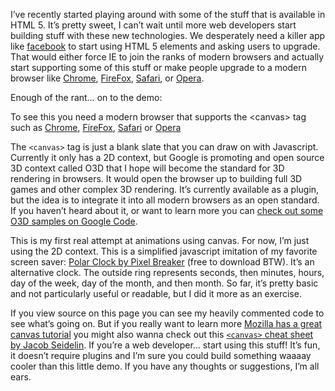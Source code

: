 <!--
slug: using-html5-canvas-draw-polar-clock-in-javascript-demo
date: Sun Jul 12 2009 23:33:00 GMT+0200 (CEST)
tags: html5, javascript, canvas, code
title: Building a Polar Clock imitation using the canvas tag and javascript
id: 140356005
link: http://joreteg.com/post/140356005/using-html5-canvas-draw-polar-clock-in-javascript-demo
raw: {"blog_name":"henrikjoreteg","id":140356005,"post_url":"http://joreteg.com/post/140356005/using-html5-canvas-draw-polar-clock-in-javascript-demo","slug":"using-html5-canvas-draw-polar-clock-in-javascript-demo","type":"text","date":"2009-07-12 21:33:00 GMT","timestamp":1247434380,"state":"published","format":"markdown","reblog_key":"6IP18aB5","tags":["html5","javascript","canvas","code"],"short_url":"http://tmblr.co/ZgL_Yy8NQcb","recommended_source":null,"recommended_color":null,"highlighted":[],"note_count":1,"title":"Building a Polar Clock imitation using the canvas tag and javascript","body":"<p>I&rsquo;ve recently started playing around with some of the stuff that is available in HTML 5. It&rsquo;s pretty sweet, I can&rsquo;t wait until more web developers start building stuff with these new technologies. We desperately need a killer app like <a href=\"http://www.facebook.com\">facebook</a> to start using HTML 5 elements and asking users to upgrade. That would either force IE to join the ranks of modern browsers and actually start supporting some of this stuff or make people upgrade to a modern browser like <a href=\"http://www.google.com/chrome\">Chrome</a>, <a href=\"http://www.firefox.com\">FireFox</a>, <a href=\"http://www.apple.com/safari\">Safari</a>, or <a href=\"http://www.opera.com\">Opera</a>.</p>\n\n<p>Enough of the rant&hellip; on to the demo:</p>\n\n<p><canvas id=\"clockCanvas\" height=\"400\" width=\"400\"></canvas></p>\n\n<p>To see this you need a modern browser that supports the &lt;canvas&gt; tag such as <a href=\"http://www.google.com/chrome\">Chrome</a>, <a href=\"http://www.firefox.com\">FireFox</a>, <a href=\"http://www.apple.com/safari/\">Safari</a> or <a href=\"http://www.opera.com\">Opera</a></p>\n\n\n\n<script type=\"text/javascript\">\n    function clock(){\n        // get current time from client\n        var now = new Date();\n        \n        // get 2D context from the canvas element\n        var ctx = document.getElementById('clockCanvas').getContext('2d');\n        \n        // You'll see a save and restore all over the place. These are because we\n        // are redrawing the entire image every time, so we have to save the existing\n        // state of the canvas and then add our other shape and then restore what we \n        // saved.\n        ctx.save();\n        ctx.clearRect(0,0,400,400);\n        ctx.translate(200,200);\n        ctx.scale(1,1);\n        // this rotates the canvas so that the arcs we draw will start at the middle\n        // top rather than horizontally.\n        ctx.rotate(-Math.PI/2);\n        // sets the width of all lines we're going to draw\n        ctx.lineWidth = 17;\n        // gives our lines a rounded edge.\n        // it also supports \"butt\" and \"square\"\n        ctx.lineCap = \"round\";\n        \n        // I wanted to get a smooth movement so I'm basing all time measurments off\n        // of the millisecond and building partial seconds and minutes by adding the\n        // smaller increment to the larger one. For example getting current millisecond\n        // count and adding that to the current second to build a partial second.\n        var milliSec = now.getMilliseconds();         \n        var sec = now.getSeconds();\n        sec = milliSec/1000+sec;\n        var min = now.getMinutes();\n        min = sec/60 + min;\n        // this is a 24 hour clock\n        var hr  = now.getHours();\n        // if you uncomment the following line, it'd become a 12 hour clock.\n        // hr = hr>=12 ? hr-12 : hr;\n        hr = min/60 + hr;\n        var dow = now.getDay() + 1;\n        var day = now.getDate();\n        var month = now.getMonth() + 1;\n        \n        // turn times into percentages\n        var secPer = sec/60;\n        var minPer = min/60;\n        // if you wanted a 12 hour clock, you'd have to change this to 12 too.\n        var hrPer = hr/24;\n        var dowPer = dow/7;\n        var monthPer = month/12;\n        var dayPer = 0;\n        \n        // handles the fact that there are different amount of total days in different months\n        if (month == 2){\n            dayPer = day/29;\n        }\n        else if (month == 1 || month == 3 || month == 5 || month == 7 || month == 8 || month == 10 || month == 12){\n            dayPer = day/31;\n        }\n        else {\n            dayPer = day/30;\n        }   \n        \n        // call the functions that draw each arc and pass in the radius of the circle we want\n        // and the calculated percentages from above.\n        writeTime(ctx,40,monthPer);\n        writeTime(ctx,60,dayPer);\n        writeTime(ctx,80,dowPer);\n        writeTime(ctx,100,hrPer);\n        writeTime(ctx,120,minPer);\n        writeTime(ctx,140,secPer);\n        \n        ctx.restore();\n    }\n    \n    // draws arcs and sets color based on percentages\n    function writeTime(ctx,radius,per){\n        ctx.save();\n        ctx.strokeStyle = calculateColor(per);\n        ctx.beginPath();\n        partialCircle(ctx,0,0,radius,per);\n        ctx.stroke();\n        ctx.restore();  \n    }   \n    \n    // turns a percentage into an RGB color string\n    function calculateColor(per){\n        var brightness = 255;\n        var red = 0;\n        var green = 0;\n        var blue = 0;\n        \n        blue = per * brightness;\n        green = brightness - blue;\n        \n        result = 'rgba('+ Math.round(red) + ',' + Math.round(green) + ',' + Math.round(blue) + ',1)';\n        return result;\n    }\n    \n    // helper function for partial circles          \n    function partialCircle(ctx,x,y,rad,percentage){\n        ctx.arc(x,y,rad,0,percentage*(Math.PI*2),false);\n        return ctx;\n    }\n    \n    // call the function repeatedly. 66 is the equivalent of about 15 frames per second\n    // this seemed enough to make the animation look smooth look without overdoing it.\n    setInterval(clock,66);\n</script><p>The <code>&lt;canvas&gt;</code> tag is just a blank slate that you can draw on with Javascript. Currently it only has a 2D context, but Google is promoting and open source 3D context called O3D that I hope will become the standard for 3D rendering in browsers. It would open the browser up to building full 3D games and other complex 3D rendering. It&rsquo;s currently available as a plugin, but the idea is to integrate it into all modern browsers as an open standard. If you haven&rsquo;t heard about it, or want to learn more you can <a href=\"http://code.google.com/apis/o3d/\">check out some O3D samples on Google Code</a>.</p>\n\n<p>This is my first real attempt at animations using canvas. For now, I&rsquo;m just using the 2D context. This is a simplified javascript imitation of my favorite screen saver: <a href=\"http://blog.pixelbreaker.com/polarclock/\">Polar Clock by Pixel Breaker</a> (free to download BTW). It&rsquo;s an alternative clock. The outside ring represents seconds, then minutes, hours, day of the week, day of the month, and then month. So far, it&rsquo;s pretty basic and not particularly useful or readable, but I did it more as an exercise.</p>\n\n<p>If you view source on this page you can see my heavily commented code to see what&rsquo;s going on. But if you really want to learn more <a href=\"https://developer.mozilla.org/en/Canvas_tutorial\">Mozilla has a great canvas tutorial</a> you might also wanna check out this <a href=\"http://blog.nihilogic.dk/2009/02/html5-canvas-cheat-sheet.html\"><code>&lt;canvas&gt;</code> cheat sheet by Jacob Seidelin</a>. If you&rsquo;re a web developer&hellip; start using this stuff! It&rsquo;s fun, it doesn&rsquo;t require plugins and I&rsquo;m sure you could build something waaaay cooler than this little demo. If you have any thoughts or suggestions, I&rsquo;m all ears.</p>","reblog":{"tree_html":"","comment":"<p>I’ve recently started playing around with some of the stuff that is available in HTML 5. It’s pretty sweet, I can’t wait until more web developers start building stuff with these new technologies. We desperately need a killer app like <a href=\"http://www.facebook.com\">facebook</a> to start using HTML 5 elements and asking users to upgrade. That would either force IE to join the ranks of modern browsers and actually start supporting some of this stuff or make people upgrade to a modern browser like <a href=\"http://www.google.com/chrome\">Chrome</a>, <a href=\"http://www.firefox.com\">FireFox</a>, <a href=\"http://www.apple.com/safari\">Safari</a>, or <a href=\"http://www.opera.com\">Opera</a>.</p>\n\n<p>Enough of the rant… on to the demo:</p>\n\n<p><canvas id=\"clockCanvas\" height=\"400\" width=\"400\"></canvas></p>\n\n<p>To see this you need a modern browser that supports the <canvas> tag such as <a href=\"http://www.google.com/chrome\">Chrome</a>, <a href=\"http://www.firefox.com\">FireFox</a>, <a href=\"http://www.apple.com/safari/\">Safari</a> or <a href=\"http://www.opera.com\">Opera</a></p>\n\n\n\n<script type=\"text/javascript\">\n    function clock(){\n        // get current time from client\n        var now = new Date();\n        \n        // get 2D context from the canvas element\n        var ctx = document.getElementById('clockCanvas').getContext('2d');\n        \n        // You'll see a save and restore all over the place. These are because we\n        // are redrawing the entire image every time, so we have to save the existing\n        // state of the canvas and then add our other shape and then restore what we \n        // saved.\n        ctx.save();\n        ctx.clearRect(0,0,400,400);\n        ctx.translate(200,200);\n        ctx.scale(1,1);\n        // this rotates the canvas so that the arcs we draw will start at the middle\n        // top rather than horizontally.\n        ctx.rotate(-Math.PI/2);\n        // sets the width of all lines we're going to draw\n        ctx.lineWidth = 17;\n        // gives our lines a rounded edge.\n        // it also supports \"butt\" and \"square\"\n        ctx.lineCap = \"round\";\n        \n        // I wanted to get a smooth movement so I'm basing all time measurments off\n        // of the millisecond and building partial seconds and minutes by adding the\n        // smaller increment to the larger one. For example getting current millisecond\n        // count and adding that to the current second to build a partial second.\n        var milliSec = now.getMilliseconds();         \n        var sec = now.getSeconds();\n        sec = milliSec/1000+sec;\n        var min = now.getMinutes();\n        min = sec/60 + min;\n        // this is a 24 hour clock\n        var hr  = now.getHours();\n        // if you uncomment the following line, it'd become a 12 hour clock.\n        // hr = hr>=12 ? hr-12 : hr;\n        hr = min/60 + hr;\n        var dow = now.getDay() + 1;\n        var day = now.getDate();\n        var month = now.getMonth() + 1;\n        \n        // turn times into percentages\n        var secPer = sec/60;\n        var minPer = min/60;\n        // if you wanted a 12 hour clock, you'd have to change this to 12 too.\n        var hrPer = hr/24;\n        var dowPer = dow/7;\n        var monthPer = month/12;\n        var dayPer = 0;\n        \n        // handles the fact that there are different amount of total days in different months\n        if (month == 2){\n            dayPer = day/29;\n        }\n        else if (month == 1 || month == 3 || month == 5 || month == 7 || month == 8 || month == 10 || month == 12){\n            dayPer = day/31;\n        }\n        else {\n            dayPer = day/30;\n        }   \n        \n        // call the functions that draw each arc and pass in the radius of the circle we want\n        // and the calculated percentages from above.\n        writeTime(ctx,40,monthPer);\n        writeTime(ctx,60,dayPer);\n        writeTime(ctx,80,dowPer);\n        writeTime(ctx,100,hrPer);\n        writeTime(ctx,120,minPer);\n        writeTime(ctx,140,secPer);\n        \n        ctx.restore();\n    }\n    \n    // draws arcs and sets color based on percentages\n    function writeTime(ctx,radius,per){\n        ctx.save();\n        ctx.strokeStyle = calculateColor(per);\n        ctx.beginPath();\n        partialCircle(ctx,0,0,radius,per);\n        ctx.stroke();\n        ctx.restore();  \n    }   \n    \n    // turns a percentage into an RGB color string\n    function calculateColor(per){\n        var brightness = 255;\n        var red = 0;\n        var green = 0;\n        var blue = 0;\n        \n        blue = per * brightness;\n        green = brightness - blue;\n        \n        result = 'rgba('+ Math.round(red) + ',' + Math.round(green) + ',' + Math.round(blue) + ',1)';\n        return result;\n    }\n    \n    // helper function for partial circles          \n    function partialCircle(ctx,x,y,rad,percentage){\n        ctx.arc(x,y,rad,0,percentage*(Math.PI*2),false);\n        return ctx;\n    }\n    \n    // call the function repeatedly. 66 is the equivalent of about 15 frames per second\n    // this seemed enough to make the animation look smooth look without overdoing it.\n    setInterval(clock,66);\n</script><p>The <code><canvas></code> tag is just a blank slate that you can draw on with Javascript. Currently it only has a 2D context, but Google is promoting and open source 3D context called O3D that I hope will become the standard for 3D rendering in browsers. It would open the browser up to building full 3D games and other complex 3D rendering. It’s currently available as a plugin, but the idea is to integrate it into all modern browsers as an open standard. If you haven’t heard about it, or want to learn more you can <a href=\"http://code.google.com/apis/o3d/\">check out some O3D samples on Google Code</a>.</p>\n\n<p>This is my first real attempt at animations using canvas. For now, I’m just using the 2D context. This is a simplified javascript imitation of my favorite screen saver: <a href=\"http://blog.pixelbreaker.com/polarclock/\">Polar Clock by Pixel Breaker</a> (free to download BTW). It’s an alternative clock. The outside ring represents seconds, then minutes, hours, day of the week, day of the month, and then month. So far, it’s pretty basic and not particularly useful or readable, but I did it more as an exercise.</p>\n\n<p>If you view source on this page you can see my heavily commented code to see what’s going on. But if you really want to learn more <a href=\"https://developer.mozilla.org/en/Canvas_tutorial\">Mozilla has a great canvas tutorial</a> you might also wanna check out this <a href=\"http://blog.nihilogic.dk/2009/02/html5-canvas-cheat-sheet.html\"><code><canvas></code> cheat sheet by Jacob Seidelin</a>. If you’re a web developer… start using this stuff! It’s fun, it doesn’t require plugins and I’m sure you could build something waaaay cooler than this little demo. If you have any thoughts or suggestions, I’m all ears.</p>"},"trail":[{"blog":{"name":"henrikjoreteg","active":true,"theme":{"header_full_width":1500,"header_full_height":500,"header_focus_width":676,"header_focus_height":380,"avatar_shape":"circle","background_color":"#F6F6F6","body_font":"Helvetica Neue","header_bounds":"0,1249,380,573","header_image":"http://static.tumblr.com/df7befc8b0387cf597578e613c221cb3/uzkwgdq/FAjnt7hyg/tumblr_static_agmw2bdhkjs4ws4sscw44swgc.jpg","header_image_focused":"http://static.tumblr.com/df7befc8b0387cf597578e613c221cb3/uzkwgdq/1oSnt7hyh/tumblr_static_tumblr_static_agmw2bdhkjs4ws4sscw44swgc_focused_v3.jpg","header_image_scaled":"http://static.tumblr.com/df7befc8b0387cf597578e613c221cb3/uzkwgdq/FAjnt7hyg/tumblr_static_agmw2bdhkjs4ws4sscw44swgc_2048_v2.jpg","header_stretch":true,"link_color":"#529ECC","show_avatar":true,"show_description":true,"show_header_image":true,"show_title":true,"title_color":"#444444","title_font":"Helvetica Neue","title_font_weight":"bold"}},"post":{"id":"140356005"},"content_raw":"<p>I’ve recently started playing around with some of the stuff that is available in HTML 5. It’s pretty sweet, I can’t wait until more web developers start building stuff with these new technologies. We desperately need a killer app like <a href=\"http://www.facebook.com\">facebook</a> to start using HTML 5 elements and asking users to upgrade. That would either force IE to join the ranks of modern browsers and actually start supporting some of this stuff or make people upgrade to a modern browser like <a href=\"http://www.google.com/chrome\">Chrome</a>, <a href=\"http://www.firefox.com\">FireFox</a>, <a href=\"http://www.apple.com/safari\">Safari</a>, or <a href=\"http://www.opera.com\">Opera</a>.</p>\n\n<p>Enough of the rant… on to the demo:</p>\n\n<p><canvas id=\"clockCanvas\" height=\"400\" width=\"400\"></canvas></p>\n\n<p>To see this you need a modern browser that supports the <canvas> tag such as <a href=\"http://www.google.com/chrome\">Chrome</a>, <a href=\"http://www.firefox.com\">FireFox</a>, <a href=\"http://www.apple.com/safari/\">Safari</a> or <a href=\"http://www.opera.com\">Opera</a></p>\n\n\n\n<script type=\"text/javascript\">\n    function clock(){\n        // get current time from client\n        var now = new Date();\n        \n        // get 2D context from the canvas element\n        var ctx = document.getElementById('clockCanvas').getContext('2d');\n        \n        // You'll see a save and restore all over the place. These are because we\n        // are redrawing the entire image every time, so we have to save the existing\n        // state of the canvas and then add our other shape and then restore what we \n        // saved.\n        ctx.save();\n        ctx.clearRect(0,0,400,400);\n        ctx.translate(200,200);\n        ctx.scale(1,1);\n        // this rotates the canvas so that the arcs we draw will start at the middle\n        // top rather than horizontally.\n        ctx.rotate(-Math.PI/2);\n        // sets the width of all lines we're going to draw\n        ctx.lineWidth = 17;\n        // gives our lines a rounded edge.\n        // it also supports \"butt\" and \"square\"\n        ctx.lineCap = \"round\";\n        \n        // I wanted to get a smooth movement so I'm basing all time measurments off\n        // of the millisecond and building partial seconds and minutes by adding the\n        // smaller increment to the larger one. For example getting current millisecond\n        // count and adding that to the current second to build a partial second.\n        var milliSec = now.getMilliseconds();         \n        var sec = now.getSeconds();\n        sec = milliSec/1000+sec;\n        var min = now.getMinutes();\n        min = sec/60 + min;\n        // this is a 24 hour clock\n        var hr  = now.getHours();\n        // if you uncomment the following line, it'd become a 12 hour clock.\n        // hr = hr>=12 ? hr-12 : hr;\n        hr = min/60 + hr;\n        var dow = now.getDay() + 1;\n        var day = now.getDate();\n        var month = now.getMonth() + 1;\n        \n        // turn times into percentages\n        var secPer = sec/60;\n        var minPer = min/60;\n        // if you wanted a 12 hour clock, you'd have to change this to 12 too.\n        var hrPer = hr/24;\n        var dowPer = dow/7;\n        var monthPer = month/12;\n        var dayPer = 0;\n        \n        // handles the fact that there are different amount of total days in different months\n        if (month == 2){\n            dayPer = day/29;\n        }\n        else if (month == 1 || month == 3 || month == 5 || month == 7 || month == 8 || month == 10 || month == 12){\n            dayPer = day/31;\n        }\n        else {\n            dayPer = day/30;\n        }   \n        \n        // call the functions that draw each arc and pass in the radius of the circle we want\n        // and the calculated percentages from above.\n        writeTime(ctx,40,monthPer);\n        writeTime(ctx,60,dayPer);\n        writeTime(ctx,80,dowPer);\n        writeTime(ctx,100,hrPer);\n        writeTime(ctx,120,minPer);\n        writeTime(ctx,140,secPer);\n        \n        ctx.restore();\n    }\n    \n    // draws arcs and sets color based on percentages\n    function writeTime(ctx,radius,per){\n        ctx.save();\n        ctx.strokeStyle = calculateColor(per);\n        ctx.beginPath();\n        partialCircle(ctx,0,0,radius,per);\n        ctx.stroke();\n        ctx.restore();  \n    }   \n    \n    // turns a percentage into an RGB color string\n    function calculateColor(per){\n        var brightness = 255;\n        var red = 0;\n        var green = 0;\n        var blue = 0;\n        \n        blue = per * brightness;\n        green = brightness - blue;\n        \n        result = 'rgba('+ Math.round(red) + ',' + Math.round(green) + ',' + Math.round(blue) + ',1)';\n        return result;\n    }\n    \n    // helper function for partial circles          \n    function partialCircle(ctx,x,y,rad,percentage){\n        ctx.arc(x,y,rad,0,percentage*(Math.PI*2),false);\n        return ctx;\n    }\n    \n    // call the function repeatedly. 66 is the equivalent of about 15 frames per second\n    // this seemed enough to make the animation look smooth look without overdoing it.\n    setInterval(clock,66);\n</script><p>The <code><canvas></code> tag is just a blank slate that you can draw on with Javascript. Currently it only has a 2D context, but Google is promoting and open source 3D context called O3D that I hope will become the standard for 3D rendering in browsers. It would open the browser up to building full 3D games and other complex 3D rendering. It’s currently available as a plugin, but the idea is to integrate it into all modern browsers as an open standard. If you haven’t heard about it, or want to learn more you can <a href=\"http://code.google.com/apis/o3d/\">check out some O3D samples on Google Code</a>.</p>\n\n<p>This is my first real attempt at animations using canvas. For now, I’m just using the 2D context. This is a simplified javascript imitation of my favorite screen saver: <a href=\"http://blog.pixelbreaker.com/polarclock/\">Polar Clock by Pixel Breaker</a> (free to download BTW). It’s an alternative clock. The outside ring represents seconds, then minutes, hours, day of the week, day of the month, and then month. So far, it’s pretty basic and not particularly useful or readable, but I did it more as an exercise.</p>\n\n<p>If you view source on this page you can see my heavily commented code to see what’s going on. But if you really want to learn more <a href=\"https://developer.mozilla.org/en/Canvas_tutorial\">Mozilla has a great canvas tutorial</a> you might also wanna check out this <a href=\"http://blog.nihilogic.dk/2009/02/html5-canvas-cheat-sheet.html\"><code><canvas></code> cheat sheet by Jacob Seidelin</a>. If you’re a web developer… start using this stuff! It’s fun, it doesn’t require plugins and I’m sure you could build something waaaay cooler than this little demo. If you have any thoughts or suggestions, I’m all ears.</p>","content":"<p>I’ve recently started playing around with some of the stuff that is available in HTML 5. It’s pretty sweet, I can’t wait until more web developers start building stuff with these new technologies. We desperately need a killer app like <a href=\"http://www.facebook.com\">facebook</a> to start using HTML 5 elements and asking users to upgrade. That would either force IE to join the ranks of modern browsers and actually start supporting some of this stuff or make people upgrade to a modern browser like <a href=\"http://www.google.com/chrome\">Chrome</a>, <a href=\"http://www.firefox.com\">FireFox</a>, <a href=\"http://www.apple.com/safari\">Safari</a>, or <a href=\"http://www.opera.com\">Opera</a>.</p>\n\n<p>Enough of the rant… on to the demo:</p>\n\n<p><p><a href=\"#\"><img src=\"http://assets.tumblr.com/images/inline_placeholder.png\" width=\"18\" height=\"14\"/></a></p></p>\n\n<p>To see this you need a modern browser that supports the  tag such as <a href=\"http://www.google.com/chrome\">Chrome</a>, <a href=\"http://www.firefox.com\">FireFox</a>, <a href=\"http://www.apple.com/safari/\">Safari</a> or <a href=\"http://www.opera.com\">Opera</a></p>\n\n\n\n<p><a href=\"#\"><img src=\"http://assets.tumblr.com/images/inline_placeholder.png\" width=\"18\" height=\"14\"/></a></p><p>The <code></code> tag is just a blank slate that you can draw on with Javascript. Currently it only has a 2D context, but Google is promoting and open source 3D context called O3D that I hope will become the standard for 3D rendering in browsers. It would open the browser up to building full 3D games and other complex 3D rendering. It’s currently available as a plugin, but the idea is to integrate it into all modern browsers as an open standard. If you haven’t heard about it, or want to learn more you can <a href=\"http://code.google.com/apis/o3d/\">check out some O3D samples on Google Code</a>.</p>\n\n<p>This is my first real attempt at animations using canvas. For now, I’m just using the 2D context. This is a simplified javascript imitation of my favorite screen saver: <a href=\"http://blog.pixelbreaker.com/polarclock/\">Polar Clock by Pixel Breaker</a> (free to download BTW). It’s an alternative clock. The outside ring represents seconds, then minutes, hours, day of the week, day of the month, and then month. So far, it’s pretty basic and not particularly useful or readable, but I did it more as an exercise.</p>\n\n<p>If you view source on this page you can see my heavily commented code to see what’s going on. But if you really want to learn more <a href=\"https://developer.mozilla.org/en/Canvas_tutorial\">Mozilla has a great canvas tutorial</a> you might also wanna check out this <a href=\"http://blog.nihilogic.dk/2009/02/html5-canvas-cheat-sheet.html\"><code></code> cheat sheet by Jacob Seidelin</a>. If you’re a web developer… start using this stuff! It’s fun, it doesn’t require plugins and I’m sure you could build something waaaay cooler than this little demo. If you have any thoughts or suggestions, I’m all ears.</p>","is_current_item":true,"is_root_item":true}]}
publish: 2009-07-012
-->


<p>I&rsquo;ve recently started playing around with some of the stuff that is available in HTML 5. It&rsquo;s pretty sweet, I can&rsquo;t wait until more web developers start building stuff with these new technologies. We desperately need a killer app like <a href="http://www.facebook.com">facebook</a> to start using HTML 5 elements and asking users to upgrade. That would either force IE to join the ranks of modern browsers and actually start supporting some of this stuff or make people upgrade to a modern browser like <a href="http://www.google.com/chrome">Chrome</a>, <a href="http://www.firefox.com">FireFox</a>, <a href="http://www.apple.com/safari">Safari</a>, or <a href="http://www.opera.com">Opera</a>.</p>

<p>Enough of the rant&hellip; on to the demo:</p>

<p><canvas id="clockCanvas" height="400" width="400"></canvas></p>

<p>To see this you need a modern browser that supports the &lt;canvas&gt; tag such as <a href="http://www.google.com/chrome">Chrome</a>, <a href="http://www.firefox.com">FireFox</a>, <a href="http://www.apple.com/safari/">Safari</a> or <a href="http://www.opera.com">Opera</a></p>



<script type="text/javascript">
    function clock(){
        // get current time from client
        var now = new Date();
        
        // get 2D context from the canvas element
        var ctx = document.getElementById('clockCanvas').getContext('2d');
        
        // You'll see a save and restore all over the place. These are because we
        // are redrawing the entire image every time, so we have to save the existing
        // state of the canvas and then add our other shape and then restore what we 
        // saved.
        ctx.save();
        ctx.clearRect(0,0,400,400);
        ctx.translate(200,200);
        ctx.scale(1,1);
        // this rotates the canvas so that the arcs we draw will start at the middle
        // top rather than horizontally.
        ctx.rotate(-Math.PI/2);
        // sets the width of all lines we're going to draw
        ctx.lineWidth = 17;
        // gives our lines a rounded edge.
        // it also supports "butt" and "square"
        ctx.lineCap = "round";
        
        // I wanted to get a smooth movement so I'm basing all time measurments off
        // of the millisecond and building partial seconds and minutes by adding the
        // smaller increment to the larger one. For example getting current millisecond
        // count and adding that to the current second to build a partial second.
        var milliSec = now.getMilliseconds();         
        var sec = now.getSeconds();
        sec = milliSec/1000+sec;
        var min = now.getMinutes();
        min = sec/60 + min;
        // this is a 24 hour clock
        var hr  = now.getHours();
        // if you uncomment the following line, it'd become a 12 hour clock.
        // hr = hr>=12 ? hr-12 : hr;
        hr = min/60 + hr;
        var dow = now.getDay() + 1;
        var day = now.getDate();
        var month = now.getMonth() + 1;
        
        // turn times into percentages
        var secPer = sec/60;
        var minPer = min/60;
        // if you wanted a 12 hour clock, you'd have to change this to 12 too.
        var hrPer = hr/24;
        var dowPer = dow/7;
        var monthPer = month/12;
        var dayPer = 0;
        
        // handles the fact that there are different amount of total days in different months
        if (month == 2){
            dayPer = day/29;
        }
        else if (month == 1 || month == 3 || month == 5 || month == 7 || month == 8 || month == 10 || month == 12){
            dayPer = day/31;
        }
        else {
            dayPer = day/30;
        }   
        
        // call the functions that draw each arc and pass in the radius of the circle we want
        // and the calculated percentages from above.
        writeTime(ctx,40,monthPer);
        writeTime(ctx,60,dayPer);
        writeTime(ctx,80,dowPer);
        writeTime(ctx,100,hrPer);
        writeTime(ctx,120,minPer);
        writeTime(ctx,140,secPer);
        
        ctx.restore();
    }
    
    // draws arcs and sets color based on percentages
    function writeTime(ctx,radius,per){
        ctx.save();
        ctx.strokeStyle = calculateColor(per);
        ctx.beginPath();
        partialCircle(ctx,0,0,radius,per);
        ctx.stroke();
        ctx.restore();  
    }   
    
    // turns a percentage into an RGB color string
    function calculateColor(per){
        var brightness = 255;
        var red = 0;
        var green = 0;
        var blue = 0;
        
        blue = per * brightness;
        green = brightness - blue;
        
        result = 'rgba('+ Math.round(red) + ',' + Math.round(green) + ',' + Math.round(blue) + ',1)';
        return result;
    }
    
    // helper function for partial circles          
    function partialCircle(ctx,x,y,rad,percentage){
        ctx.arc(x,y,rad,0,percentage*(Math.PI*2),false);
        return ctx;
    }
    
    // call the function repeatedly. 66 is the equivalent of about 15 frames per second
    // this seemed enough to make the animation look smooth look without overdoing it.
    setInterval(clock,66);
</script><p>The <code>&lt;canvas&gt;</code> tag is just a blank slate that you can draw on with Javascript. Currently it only has a 2D context, but Google is promoting and open source 3D context called O3D that I hope will become the standard for 3D rendering in browsers. It would open the browser up to building full 3D games and other complex 3D rendering. It&rsquo;s currently available as a plugin, but the idea is to integrate it into all modern browsers as an open standard. If you haven&rsquo;t heard about it, or want to learn more you can <a href="http://code.google.com/apis/o3d/">check out some O3D samples on Google Code</a>.</p>

<p>This is my first real attempt at animations using canvas. For now, I&rsquo;m just using the 2D context. This is a simplified javascript imitation of my favorite screen saver: <a href="http://blog.pixelbreaker.com/polarclock/">Polar Clock by Pixel Breaker</a> (free to download BTW). It&rsquo;s an alternative clock. The outside ring represents seconds, then minutes, hours, day of the week, day of the month, and then month. So far, it&rsquo;s pretty basic and not particularly useful or readable, but I did it more as an exercise.</p>

<p>If you view source on this page you can see my heavily commented code to see what&rsquo;s going on. But if you really want to learn more <a href="https://developer.mozilla.org/en/Canvas_tutorial">Mozilla has a great canvas tutorial</a> you might also wanna check out this <a href="http://blog.nihilogic.dk/2009/02/html5-canvas-cheat-sheet.html"><code>&lt;canvas&gt;</code> cheat sheet by Jacob Seidelin</a>. If you&rsquo;re a web developer&hellip; start using this stuff! It&rsquo;s fun, it doesn&rsquo;t require plugins and I&rsquo;m sure you could build something waaaay cooler than this little demo. If you have any thoughts or suggestions, I&rsquo;m all ears.</p>
